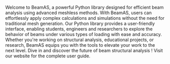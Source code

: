 Welcome to BeamAS, a powerful Python library designed for efficient beam analysis using advanced meshless methods. With BeamAS, users can effortlessly apply complex calculations and simulations without the need for traditional mesh generation. Our Python library provides a user-friendly interface, enabling students, engineers and researchers to explore the behavior of beams under various types of loading with ease and accuracy. Whether you're working on structural analysis, educational projects, or research, BeamAS equips you with the tools to elevate your work to the next level. Dive in and discover the future of beam structural analysis !
Visit our website for the complete user guide.